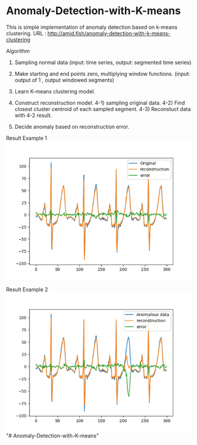 # Anomaly-Detection-with-K-means

This is simple implementation of anomaly detection based on k-means clustering.
URL : http://amid.fish/anomaly-detection-with-k-means-clustering

Algorithm 

1. Sampling normal data (input: time series, output: segmented time series)

2. Make starting and end points zero, multiplying window functions. (input: output of 1 , output windowed segments)

3. Learn K-means clustering model.

4. Construct reconstruction model.
  4-1) sampling original data.
  4-2) Find closest cluster centroid of each sampled segment.
  4-3) Reconstuct data with 4-2 result.
  
5. Decide anomaly based on reconstruction error.


Result Example 1
![Result1](./Figure_1.png)

Result Example 2
![Result2](./Figure_2.png)
"# Anomaly-Detection-with-K-means" 
